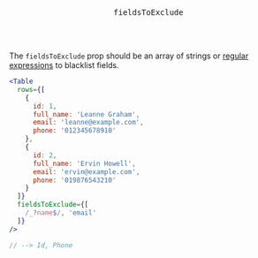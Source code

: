 <div align="center">
  <pre>fieldsToExclude</pre>
</div>

<br />
<br />

The `fieldsToExclude` prop should be an array of strings or [regular expressions][regexp] to blacklist fields.

```jsx
<Table
  rows={[
    {
      id: 1,
      full_name: 'Leanne Graham',
      email: 'leanne@example.com',
      phone: '012345678910'
    },
    {
      id: 2,
      full_name: 'Ervin Howell',
      email: 'ervin@example.com',
      phone: '019876543210'
    }
  ]}
  fieldsToExclude={[
    /_?name$/, 'email'
  ]}
/>

// --> Id, Phone
```

[regexp]: https://developer.mozilla.org/en-US/docs/Web/JavaScript/Reference/Global_Objects/RegExp
